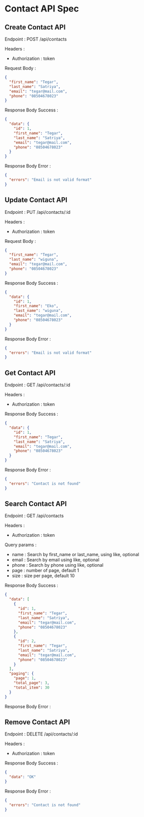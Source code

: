 # Contact API Spec

## Create Contact API

Endpoint : POST /api/contacts

Headers :

- Authorization : token

Request Body :

```json
{
  "first_name": "Tegar",
  "last_name": "Satriya",
  "email": "tegar@mail.com",
  "phone": "08504678023"
}
```

Response Body Success :

```json
{
  "data": {
    "id": 1,
    "first_name": "Tegar",
    "last_name": "Satriya",
    "email": "tegar@mail.com",
    "phone": "08504678023"
  }
}
```

Response Body Error :

```json
{
  "errors": "Email is not valid format"
}
```

## Update Contact API

Endpoint : PUT /api/contacts/:id

Headers :

- Authorization : token

Request Body :

```json
{
  "first_name": "Tegar",
  "last_name": "wiguna",
  "email": "tegar@mail.com",
  "phone": "08504678023"
}
```

Response Body Success :

```json
{
  "data": {
    "id": 1,
    "first_name": "Eko",
    "last_name": "wiguna",
    "email": "tegar@mail.com",
    "phone": "08504678023"
  }
}
```

Response Body Error :

```json
{
  "errors": "Email is not valid format"
}
```

## Get Contact API

Endpoint : GET /api/contacts/:id

Headers :

- Authorization : token

Response Body Success :

```json
{
  "data": {
    "id": 1,
    "first_name": "Tegar",
    "last_name": "Satriya",
    "email": "tegar@mail.com",
    "phone": "08504678023"
  }
}
```

Response Body Error :

```json
{
  "errors": "Contact is not found"
}
```

## Search Contact API

Endpoint : GET /api/contacts

Headers :

- Authorization : token

Query params :

- name : Search by first_name or last_name, using like, optional
- email : Search by email using like, optional
- phone : Search by phone using like, optional
- page : number of page, default 1
- size : size per page, default 10

Response Body Success :

```json
{
  "data": [
    {
      "id": 1,
      "first_name": "Tegar",
      "last_name": "Satriya",
      "email": "tegar@mail.com",
      "phone": "08504678023"
    },
    {
      "id": 2,
      "first_name": "Tegar",
      "last_name": "Satriya",
      "email": "tegar@mail.com",
      "phone": "08504678023"
    }
  ],
  "paging": {
    "page": 1,
    "total_page": 3,
    "total_item": 30
  }
}
```

Response Body Error :

## Remove Contact API

Endpoint : DELETE /api/contacts/:id

Headers :

- Authorization : token

Response Body Success :

```json
{
  "data": "OK"
}
```

Response Body Error :

```json
{
  "errors": "Contact is not found"
}
```
